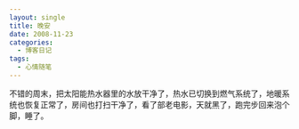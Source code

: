 ```yaml
---
layout: single
title: 晚安
date: 2008-11-23
categories:
  - 博客日记
tags:
  - 心情随笔
---
```


不错的周末，把太阳能热水器里的水放干净了，热水已切换到燃气系统了，地暖系统也恢复正常了，房间也打扫干净了，看了部老电影，天就黑了，跑完步回来泡个脚，睡了。
